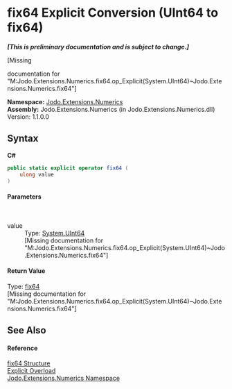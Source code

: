 # fix64&nbsp;Explicit Conversion (UInt64 to fix64)
 _**\[This is preliminary documentation and is subject to change.\]**_

\[Missing <summary> documentation for "M:Jodo.Extensions.Numerics.fix64.op_Explicit(System.UInt64)~Jodo.Extensions.Numerics.fix64"\]

**Namespace:**&nbsp;<a href="N_Jodo_Extensions_Numerics">Jodo.Extensions.Numerics</a><br />**Assembly:**&nbsp;Jodo.Extensions.Numerics (in Jodo.Extensions.Numerics.dll) Version: 1.1.0.0

## Syntax

**C#**<br />
``` C#
public static explicit operator fix64 (
	ulong value
)
```


#### Parameters
&nbsp;<dl><dt>value</dt><dd>Type: <a href="https://docs.microsoft.com/dotnet/api/system.uint64" target="_blank" rel="noopener noreferrer">System.UInt64</a><br />\[Missing <param name="value"/> documentation for "M:Jodo.Extensions.Numerics.fix64.op_Explicit(System.UInt64)~Jodo.Extensions.Numerics.fix64"\]</dd></dl>

#### Return Value
Type: <a href="T_Jodo_Extensions_Numerics_fix64">fix64</a><br />\[Missing <returns> documentation for "M:Jodo.Extensions.Numerics.fix64.op_Explicit(System.UInt64)~Jodo.Extensions.Numerics.fix64"\]

## See Also


#### Reference
<a href="T_Jodo_Extensions_Numerics_fix64">fix64 Structure</a><br /><a href="Overload_Jodo_Extensions_Numerics_fix64_op_Explicit">Explicit Overload</a><br /><a href="N_Jodo_Extensions_Numerics">Jodo.Extensions.Numerics Namespace</a><br />